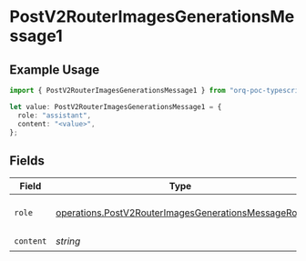 # PostV2RouterImagesGenerationsMessage1

## Example Usage

```typescript
import { PostV2RouterImagesGenerationsMessage1 } from "orq-poc-typescript/models/operations";

let value: PostV2RouterImagesGenerationsMessage1 = {
  role: "assistant",
  content: "<value>",
};
```

## Fields

| Field                                                                                                                      | Type                                                                                                                       | Required                                                                                                                   | Description                                                                                                                |
| -------------------------------------------------------------------------------------------------------------------------- | -------------------------------------------------------------------------------------------------------------------------- | -------------------------------------------------------------------------------------------------------------------------- | -------------------------------------------------------------------------------------------------------------------------- |
| `role`                                                                                                                     | [operations.PostV2RouterImagesGenerationsMessageRole](../../models/operations/postv2routerimagesgenerationsmessagerole.md) | :heavy_check_mark:                                                                                                         | The role of the prompt message                                                                                             |
| `content`                                                                                                                  | *string*                                                                                                                   | :heavy_check_mark:                                                                                                         | N/A                                                                                                                        |